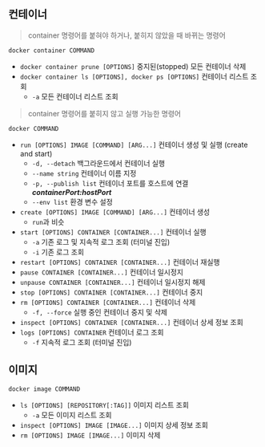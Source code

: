 ## 컨테이너
> container 명령어를 붙혀야 하거나, 붙히지 않았을 때 바뀌는 명령어

`docker container COMMAND`
- `docker container prune [OPTIONS]` 중지된(stopped) 모든 컨테이너 삭제
- `docker container ls [OPTIONS], docker ps [OPTIONS]` 컨테이너 리스트 조회
  - `-a` 모든 컨테이너 리스트 조회

> container 명령어를 붙히지 않고 실행 가능한 명령어

`docker COMMAND`
- `run [OPTIONS] IMAGE [COMMAND] [ARG...]` 컨테이너 생성 및 실행 (create and start)
  - `-d, --detach` 백그라운드에서 컨테이너 실행
  - `--name string` 컨테이너 이름 지정
  - `-p, --publish list` 컨테이너 포트를 호스트에 연결 ***containerPort:hostPort***
  - `--env list` 환경 변수 설정
- `create [OPTIONS] IMAGE [COMMAND] [ARG...]` 컨테이너 생성
  - `run`과 비슷
- `start [OPTIONS] CONTAINER [CONTAINER...]` 컨테이너 실행
  - `-a` 기존 로그 및 지속적 로그 조회 (터미널 진입) 
  - `-i` 기존 로그 조회
- `restart [OPTIONS] CONTAINER [CONTAINER...]` 컨테이너 재실행
- `pause CONTAINER [CONTAINER...]` 컨테이너 일시정지
- `unpause CONTAINER [CONTAINER...]` 컨테이너 일시정지 해제
- `stop [OPTIONS] CONTAINER [CONTAINER...]` 컨테이너 중지
- `rm [OPTIONS] CONTAINER [CONTAINER...]` 컨테이너 삭제
  - `-f, --force` 실행 중인 컨테이너 중지 및 삭제
- `inspect [OPTIONS] CONTAINER [CONTAINER...]` 컨테이너 상세 정보 조회
- `logs [OPTIONS] CONTAINER` 컨테이너 로그 조회
  - `-f` 지속적 로그 조회 (터미널 진입)

## 이미지
`docker image COMMAND`
- `ls [OPTIONS] [REPOSITORY[:TAG]]` 이미지 리스트 조회
  - `-a` 모든 이미지 리스트 조회
- `inspect [OPTIONS] IMAGE [IMAGE...]` 이미지 상세 정보 조회
- `rm [OPTIONS] IMAGE [IMAGE...]` 이미지 삭제
